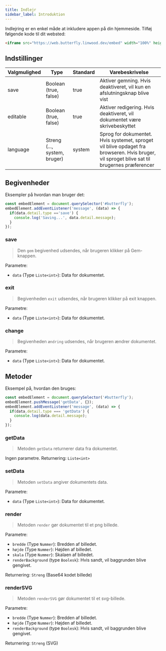 ```yaml
---
title: Indlejr
sidebar_label: Introduktion
---
```


Indlejring er en enkel måde at inkludere appen på din hjemmeside. Tilføj følgende kode til dit websted:

```html
<iframe src="https://web.butterfly.linwood.dev/embed" width="100%" height="500px" allowtransparency="true"></iframe>
```

## Indstillinger

| Valgmulighed | Type                         | Standard | Varebeskrivelse                                                                                                                            |
| ------------ | ---------------------------- | -------- | ------------------------------------------------------------------------------------------------------------------------------------------ |
| save         | Boolean (true, false)        | true     | Aktiver gemning. Hvis deaktiveret, vil kun en afslutningsknap blive vist                                                                   |
| editable     | Boolean (true, false)        | true     | Aktiver redigering. Hvis deaktiveret, vil dokumentet være skrivebeskyttet                                                                  |
| language     | Streng (..., system, bruger) | system   | Sprog for dokumentet. Hvis systemet, sproget vil blive opdaget fra browseren. Hvis bruger, vil sproget blive sat til brugernes præferencer |

## Begivenheder

Eksempler på hvordan man bruger det:

```javascript
const embedElement = document.querySelector('#butterfly');
embedElement.addEventListener('message', (data) => {
  if(data.detail.type =='save') {
    console.log('Saving...', data.detail.message);
  }
});
```

### save

> Den `gem` begivenhed udsendes, når brugeren klikker på Gem-knappen.

Parametre:

* `data` (Type `Liste<int>`): Data for dokumentet.

### exit

> Begivenheden `exit` udsendes, når brugeren klikker på exit knappen.

Parametre:

* `data` (Type `Liste<int>`): Data for dokumentet.

### change

> Begivenheden `ændring` udsendes, når brugeren ændrer dokumentet.

Parametre:

* `data` (Type `Liste<int>`): Data for dokumentet.

## Metoder

Eksempel på, hvordan den bruges:

```javascript
const embedElement = document.querySelector('#butterfly');
embedElement.pushMessage('getData', {});
embedElement.addEventListener('message', (data) => {
  if(data.detail.type === 'getData') {
    console.log(data.detail.message);
  }
});
```

### getData

> Metoden `getData` returnerer data fra dokumentet.

Ingen parametre. Returnering: `Liste<int>`

### setData

> Metoden `setData` angiver dokumentets data.

Parametre:

* `data` (Type `Liste<int>`): Data for dokumentet.

### render

> Metoden `render` gør dokumentet til et png billede.

Parametre:

* `bredde` (Type `Nummer`): Bredden af billedet.
* `højde` (Type `Nummer`): Højden af billedet.
* `skala` (Type `Nummer`): Skalaen af billedet.
* `renderBackground` (type `Boolesk`): Hvis sandt, vil baggrunden blive gengivet.

Returnering: `Streng` (Base64 kodet billede)

### renderSVG

> Metoden `renderSVG` gør dokumentet til et svg-billede.

Parametre:

* `bredde` (Type `Nummer`): Bredden af billedet.
* `højde` (Type `Nummer`): Højden af billedet.
* `renderBackground` (type `Boolesk`): Hvis sandt, vil baggrunden blive gengivet.

Returnering: `Streng` (SVG)
